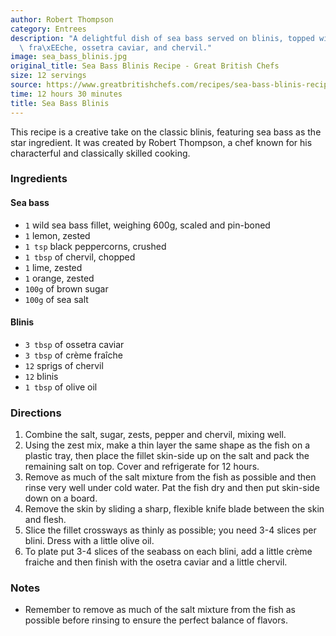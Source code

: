 ```yaml
---
author: Robert Thompson
category: Entrees
description: "A delightful dish of sea bass served on blinis, topped with cr\xE8me\
  \ fra\xEEche, ossetra caviar, and chervil."
image: sea_bass_blinis.jpg
original_title: Sea Bass Blinis Recipe - Great British Chefs
size: 12 servings
source: https://www.greatbritishchefs.com/recipes/sea-bass-blinis-recipe/print
time: 12 hours 30 minutes
title: Sea Bass Blinis
---
```

This recipe is a creative take on the classic blinis, featuring sea bass as the star ingredient. It was created by Robert Thompson, a chef known for his characterful and classically skilled cooking.

### Ingredients

#### Sea bass

* `1` wild sea bass fillet, weighing 600g, scaled and pin-boned
* `1` lemon, zested
* `1 tsp` black peppercorns, crushed
* `1 tbsp` of chervil, chopped
* `1` lime, zested
* `1` orange, zested
* `100g` of brown sugar
* `100g` of sea salt

#### Blinis

* `3 tbsp` of ossetra caviar
* `3 tbsp` of crème fraîche
* `12` sprigs of chervil
* `12` blinis
* `1 tbsp` of olive oil

### Directions

1. Combine the salt, sugar, zests, pepper and chervil, mixing well.
2. Using the zest mix, make a thin layer the same shape as the fish on a plastic tray, then place the fillet skin-side up on the salt and pack the remaining salt on top. Cover and refrigerate for 12 hours.
3. Remove as much of the salt mixture from the fish as possible and then rinse very well under cold water. Pat the fish dry and then put skin-side down on a board.
4. Remove the skin by sliding a sharp, flexible knife blade between the skin and flesh.
5. Slice the fillet crossways as thinly as possible; you need 3-4 slices per blini. Dress with a little olive oil.
6. To plate put 3-4 slices of the seabass on each blini, add a little crème fraiche and then finish with the osetra caviar and a little chervil.

### Notes

- Remember to remove as much of the salt mixture from the fish as possible before rinsing to ensure the perfect balance of flavors.